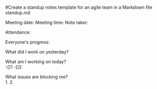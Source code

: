#Create a standup notes template for an agile team in a Markdown file standup.md

Meeting date:  Meeting time:  Note taker:   

Attendance:

Everyone's progress:  

What did I work on yesterday?  

What am I working on today?  
-[]1
-[]2

What issues are blocking me?  
    1. 
    2. 